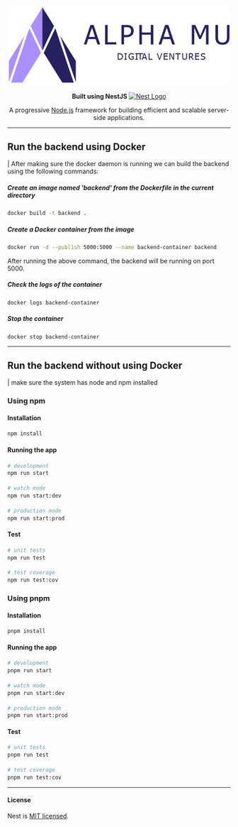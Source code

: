 <p align="center">
  <a href="https://www.alphamudigital.com/" target="_blank"><img src="./alpha-mu-digital-ventures_horizontal.webp" width="500" alt="Company Logo" /></a>
</p>


<p align="center">
  <strong>Built using NestJS</strong>
  <a href="http://nestjs.com/" target="_blank"><img src="https://nestjs.com/img/logo-small.svg" width="20" alt="Nest Logo" /></a>
</p>

<p align="center">
  A progressive <a href="http://nodejs.org" target="_blank">Node.js</a> framework for building efficient and scalable server-side applications.
</p>

---
## Run the backend using Docker

| After making sure the docker daemon is running we can build the backend using the following commands:

##### Create an image named 'backend' from the Dockerfile in the current directory
```bash
docker build -t backend .
```
##### Create a Docker container from the image
```bash
docker run -d --publish 5000:5000 --name backend-container backend
```
After running the above command, the backend will be running on port 5000.

##### Check the logs of the container
```bash
docker logs backend-container
```

##### Stop the container
```bash
docker stop backend-container
```

---

## Run the backend without using Docker

| make sure the system has node and npm installed

### Using npm

#### Installation
```bash
npm install
```

#### Running the app
```bash
# development
npm run start

# watch mode
npm run start:dev

# production mode
npm run start:prod
```

#### Test

```bash
# unit tests
npm run test

# test coverage
npm run test:cov
```

### Using pnpm

#### Installation
```bash
pnpm install
```

#### Running the app

```bash
# development
pnpm run start

# watch mode
pnpm run start:dev

# production mode
pnpm run start:prod
```

#### Test

```bash
# unit tests
pnpm run test

# test coverage
pnpm run test:cov
```
---
#### License

Nest is [MIT licensed](LICENSE).
